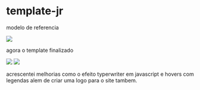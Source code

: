 # template-jr


modelo de referencia

<img src="https://user-images.githubusercontent.com/70982672/166515915-ac28da17-ad37-4597-8517-0660eabaacf2.jpeg">





agora o template finalizado

<img src="https://user-images.githubusercontent.com/70982672/166570331-08d3edf7-3d4d-4435-a5fc-ad2da683f9ce.png">




<img src="https://user-images.githubusercontent.com/70982672/166570240-c6b9841d-afa5-4b10-8a77-88378e388512.png">



acrescentei melhorias como o efeito typerwriter em javascript e hovers com legendas
alem de criar uma logo para o site tambem.



